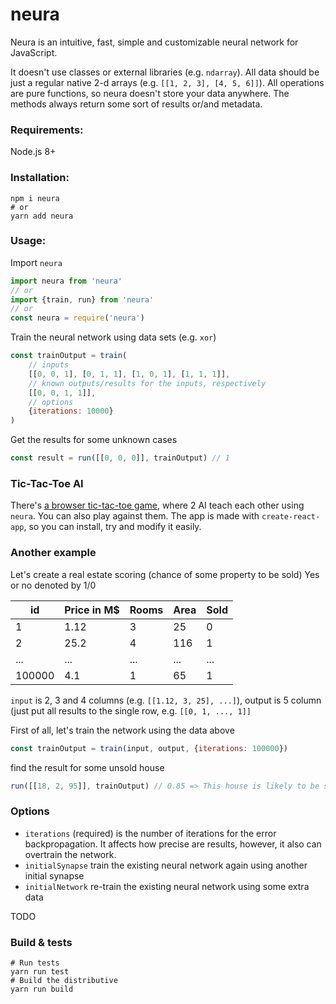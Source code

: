 # neura

Neura is an intuitive, fast, simple and customizable neural network for JavaScript.

It doesn't use classes or external libraries (e.g. `ndarray`). All data should be just a regular native 2-d arrays (e.g. `[[1, 2, 3], [4, 5, 6]]`). All operations are pure functions, so neura doesn't store your data anywhere. The methods always return some sort of results or/and metadata.

### Requirements:
Node.js 8+

### Installation:
```
npm i neura
# or
yarn add neura
```

### Usage:
Import `neura`
```javascript
import neura from 'neura'
// or
import {train, run} from 'neura'
// or
const neura = require('neura')
```

Train the neural network using data sets (e.g. `xor`)
```javascript
const trainOutput = train(
    // inputs
    [[0, 0, 1], [0, 1, 1], [1, 0, 1], [1, 1, 1]],
    // known outputs/results for the inputs, respectively
    [[0, 0, 1, 1]],
    // options
    {iterations: 10000}
)
```
Get the results for some unknown cases
```javascript
const result = run([[0, 0, 0]], trainOutput) // 1
```

### Tic-Tac-Toe AI
There's [a browser tic-tac-toe game](https://github.com/alexile/neura/tree/master/packages/neura-examples), where 2 AI teach each other using `neura`. You can also play against them. The app is made with `create-react-app`, so you can install, try and modify it easily.

### Another example
Let's create a real estate scoring (chance of some property to be sold)
Yes or no denoted by 1/0

|   id        |   Price in M$      |   Rooms    |   Area    |   Sold     |
|   -------   |   --------------   |   ------   |   -----   |   ------   |
|   1         |   1.12             |       3    |   25      |   0        |
|   2         |   25.2             |       4    |  116      |   1        |
|   ...       |   ...              |     ...    |  ...      |   ...      |
|   100000    |   4.1              |       1    |   65      |   1        |

`input` is 2, 3 and 4 columns (e.g. `[[1.12, 3, 25], ...]`), output is 5 column (just put all results to the single row, e.g. `[[0, 1, ..., 1]]`

First of all, let's train the network using the data above
```javascript
const trainOutput = train(input, output, {iterations: 100000})
```
find the result for some unsold house
```javascript
run([[18, 2, 95]], trainOutput) // 0.85 => This house is likely to be sold
```

### Options
- `iterations` (required) is the number of iterations for the error backpropagation. It affects how precise are results, however, it also can overtrain the network.
- `initialSynapse` train the existing neural network again using another initial synapse
- `initialNetwork` re-train the existing neural network using some extra data

TODO 

### Build & tests
```
# Run tests
yarn run test
# Build the distributive
yarn run build
```